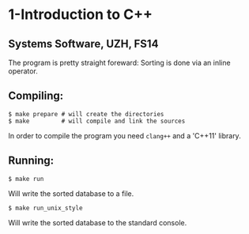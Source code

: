# 1-Introduction to C++
## Systems Software, UZH, FS14

The program is pretty straight foreward: Sorting is done via an inline operator.

## Compiling:

    $ make prepare # will create the directories
    $ make         # will compile and link the sources

In order to compile the program you need `clang++` and a 'C++11' library.

## Running:

    $ make run

Will write the sorted database to a file.

    $ make run_unix_style

Will write the sorted database to the standard console.
